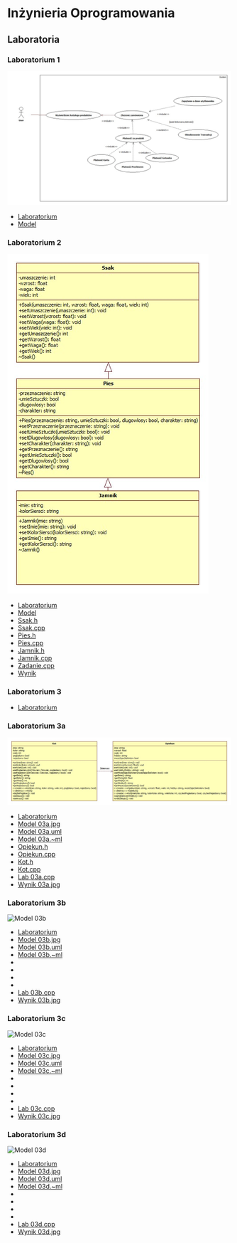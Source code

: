 # Inżynieria Oprogramowania

## Laboratoria

### Laboratorium 1

![Model](https://github.com/tukarp/Software-Engineering/blob/main/Laboratoria/Lab%2001/Model.jpg)

- [Laboratorium](https://github.com/tukarp/Software-Engineering/tree/main/Laboratoria/Lab%2001)
- [Model](https://github.com/tukarp/Software-Engineering/blob/main/Laboratoria/Lab%2001/Lab%2001._ml_)

### Laboratorium 2

![Model](https://github.com/tukarp/Software-Engineering/blob/main/Laboratoria/Lab%2002/Model.jpg)

- [Laboratorium](https://github.com/tukarp/Software-Engineering/tree/main/Laboratoria/Lab%2002)
- [Model](https://github.com/tukarp/Software-Engineering/blob/main/Laboratoria/Lab%2002/Lab02.~ml)
- [Ssak.h](https://github.com/tukarp/Software-Engineering/blob/main/Laboratoria/Lab%2002/Ssak.h)
- [Ssak.cpp](https://github.com/tukarp/Software-Engineering/blob/main/Laboratoria/Lab%2002/Ssak.cpp)
- [Pies.h](https://github.com/tukarp/Software-Engineering/blob/main/Laboratoria/Lab%2002/Pies.h)
- [Pies.cpp](https://github.com/tukarp/Software-Engineering/blob/main/Laboratoria/Lab%2002/Pies.cpp)
- [Jamnik.h](https://github.com/tukarp/Software-Engineering/blob/main/Laboratoria/Lab%2002/Jamnik.h)
- [Jamnik.cpp](https://github.com/tukarp/Software-Engineering/blob/main/Laboratoria/Lab%2002/Jamnik.cpp)
- [Zadanie.cpp](https://github.com/tukarp/Software-Engineering/blob/main/Laboratoria/Lab%2002/Zadanie.cpp)
- [Wynik](https://github.com/tukarp/Software-Engineering/blob/main/Laboratoria/Lab%2002/wynik.jpg)

### Laboratorium 3

- [Laboratorium](https://github.com/tukarp/Software-Engineering/tree/main/Laboratoria/Lab%2003)

### Laboratorium 3a

![Model 03a](https://github.com/tukarp/Software-Engineering/blob/main/Laboratoria/Lab%2003/Lab%2003a/Model%2003a.jpg)

- [Laboratorium](https://github.com/tukarp/Software-Engineering/tree/main/Laboratoria/Lab%2003/Lab%2003a)
- [Model 03a.jpg](https://github.com/tukarp/Software-Engineering/blob/main/Laboratoria/Lab%2003/Lab%2003a/Model%2003a.jpg)
- [Model 03a.uml](https://github.com/tukarp/Software-Engineering/blob/main/Laboratoria/Lab%2003/Lab%2003a/Lab%2003a.uml)
- [Model 03a.~ml](https://github.com/tukarp/Software-Engineering/blob/main/Laboratoria/Lab%2003/Lab%2003a/Lab%2003a.~ml)
- [Opiekun.h](https://github.com/tukarp/Software-Engineering/blob/main/Laboratoria/Lab%2003/Lab%2003a/Opiekun.h)
- [Opiekun.cpp](https://github.com/tukarp/Software-Engineering/blob/main/Laboratoria/Lab%2003/Lab%2003a/Opiekun.cpp)
- [Kot.h](https://github.com/tukarp/Software-Engineering/blob/main/Laboratoria/Lab%2003/Lab%2003a/Kot.h)
- [Kot.cpp](https://github.com/tukarp/Software-Engineering/blob/main/Laboratoria/Lab%2003/Lab%2003a/Kot.cpp)
- [Lab 03a.cpp](https://github.com/tukarp/Software-Engineering/blob/main/Laboratoria/Lab%2003/Lab%2003a/Lab%2003a.cpp)
- [Wynik 03a.jpg](https://github.com/tukarp/Software-Engineering/blob/main/Laboratoria/Lab%2003/Lab%2003a/Wynik%2003a.jpg)


### Laboratorium 3b

![Model 03b](https://github.com/tukarp/Software-Engineering/blob/main/Laboratoria/Lab%2003/Lab%2003a/Model%2003b.jpg)

- [Laboratorium](https://github.com/tukarp/Software-Engineering/tree/main/Laboratoria/Lab%2003/Lab%2003b)
- [Model 03b.jpg](https://github.com/tukarp/Software-Engineering/blob/main/Laboratoria/Lab%2003/Lab%2003b/Model%2003b.jpg)
- [Model 03b.uml](https://github.com/tukarp/Software-Engineering/blob/main/Laboratoria/Lab%2003/Lab%2003b/Lab%2003b.uml)
- [Model 03b.~ml](https://github.com/tukarp/Software-Engineering/blob/main/Laboratoria/Lab%2003/Lab%2003b/Lab%2003b.~ml)
- []()
- []()
- []()
- []()
- [Lab 03b.cpp](https://github.com/tukarp/Software-Engineering/blob/main/Laboratoria/Lab%2003/Lab%2003a/Lab%2003a.cpp)
- [Wynik 03b.jpg](https://github.com/tukarp/Software-Engineering/blob/main/Laboratoria/Lab%2003/Lab%2003a/Wynik%2003a.jpg)

### Laboratorium 3c

![Model 03c](https://github.com/tukarp/Software-Engineering/blob/main/Laboratoria/Lab%2003/Lab%2003a/Model%2003c.jpg)

- [Laboratorium](https://github.com/tukarp/Software-Engineering/tree/main/Laboratoria/Lab%2003/Lab%2003c)
- [Model 03c.jpg](https://github.com/tukarp/Software-Engineering/blob/main/Laboratoria/Lab%2003/Lab%2003b/Model%2003c.jpg)
- [Model 03c.uml](https://github.com/tukarp/Software-Engineering/blob/main/Laboratoria/Lab%2003/Lab%2003c/Lab%2003c.uml)
- [Model 03c.~ml](https://github.com/tukarp/Software-Engineering/blob/main/Laboratoria/Lab%2003/Lab%2003c/Lab%2003c.~ml)
- []()
- []()
- []()
- []()
- [Lab 03c.cpp](https://github.com/tukarp/Software-Engineering/blob/main/Laboratoria/Lab%2003/Lab%2003c/Lab%2003c.cpp)
- [Wynik 03c.jpg](https://github.com/tukarp/Software-Engineering/blob/main/Laboratoria/Lab%2003/Lab%2003c/Wynik%2003c.jpg)

### Laboratorium 3d

![Model 03d](https://github.com/tukarp/Software-Engineering/blob/main/Laboratoria/Lab%2003/Lab%2003a/Model%2003d.jpg)

- [Laboratorium](https://github.com/tukarp/Software-Engineering/tree/main/Laboratoria/Lab%2003/Lab%2003d)
- [Model 03d.jpg](https://github.com/tukarp/Software-Engineering/blob/main/Laboratoria/Lab%2003/Lab%2003d/Model%2003d.jpg)
- [Model 03d.uml](https://github.com/tukarp/Software-Engineering/blob/main/Laboratoria/Lab%2003/Lab%2003d/Lab%2003d.uml)
- [Model 03d.~ml](https://github.com/tukarp/Software-Engineering/blob/main/Laboratoria/Lab%2003/Lab%2003d/Lab%2003d.~ml)
- []()
- []()
- []()
- []()
- [Lab 03d.cpp](https://github.com/tukarp/Software-Engineering/blob/main/Laboratoria/Lab%2003/Lab%2003d/Lab%2003d.cpp)
- [Wynik 03d.jpg](https://github.com/tukarp/Software-Engineering/blob/main/Laboratoria/Lab%2003/Lab%2003d/Wynik%2003d.jpg)
